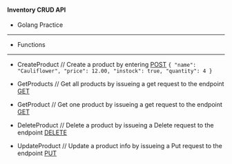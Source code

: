 #### Inventory CRUD API 
* Golang Practice
------------------------
* Functions
---------------
- CreateProduct // Create a product by entering  [POST](http://localhost/api/products)
    `{
    "name": "Cauliflower",
    "price": 12.00,
    "instock": true,
    "quantity": 4
    }`

- GetProducts // Get all products by issueing a get request to the endpoint [GET](http://localhost/api/products)

- GetProduct // Get one product by issueing a get request to the endpoint [GET](http://localhost/api/product/{id})

- DeleteProduct // Delete a product by issueing a Delete request to the endpoint [DELETE](http://localhost/api/product/delete/{id})

- UpdateProduct // Update a product info by issueing a Put request to the endpoint [PUT](http://localhost/api/product/update/{id})
